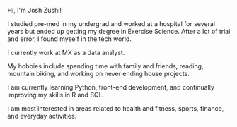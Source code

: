 Hi, I'm Josh Zushi!

I studied pre-med in my undergrad and worked at a hospital for several years but ended up getting my degree in Exercise Science. After a lot of trial and error, I found myself in the tech world. 

I currently work at MX as a data analyst.

My hobbies include spending time with family and friends, reading, mountain biking, and working on never ending house projects.

I am currently learning Python, front-end development, and continually improving my skills in R and SQL.

I am most interested in areas related to health and fitness, sports, finance, and everyday activities.


